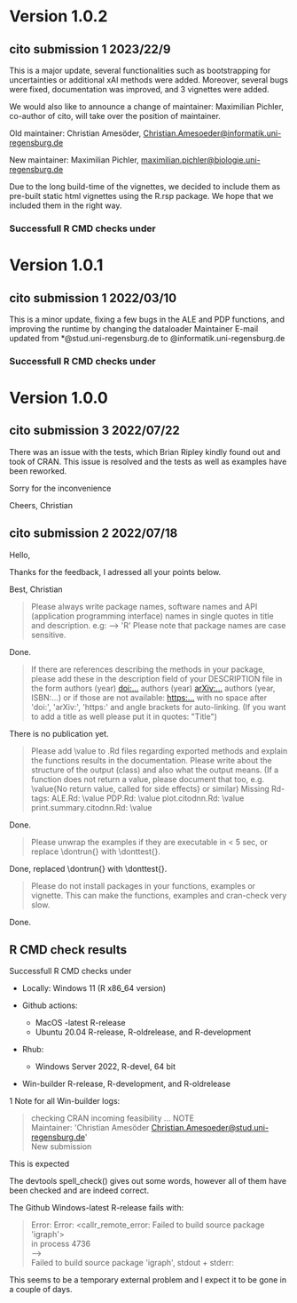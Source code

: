 # Version 1.0.2
## cito submission 1 2023/22/9
This is a major update, several functionalities such as bootstrapping for uncertainties or additional xAI methods
were added. Moreover, several bugs were fixed, documentation was improved, and 3 vignettes were added.

We would also like to announce a change of maintainer: Maximilian Pichler, co-author of cito, 
will take over the position of maintainer.

Old maintainer: 
Christian Amesöder, Christian.Amesoeder@informatik.uni-regensburg.de

New maintainer:
Maximilian Pichler, maximilian.pichler@biologie.uni-regensburg.de

Due to the long build-time of the vignettes, we decided to include them as pre-built static html vignettes using the R.rsp package. 
We hope that we included them in the right way. 

### Successfull R CMD checks under


# Version 1.0.1
## cito submission 1 2022/03/10
This is a minor update, fixing a few bugs in the ALE and PDP functions, 
and improving the runtime by changing the dataloader
Maintainer E-mail updated from *@stud.uni-regensburg.de to @informatik.uni-regensburg.de

### Successfull R CMD checks under



# Version 1.0.0
## cito submission 3  2022/07/22

There was an issue with the tests, which Brian Ripley kindly found out and took of CRAN. 
This issue is resolved and the tests as well as examples have been reworked.

Sorry for the inconvenience 

Cheers,
Christian

## cito submission 2 2022/07/18
Hello, 

Thanks for the feedback, I adressed all your points below.

Best, Christian

>Please always write package names, software names and API (application programming interface) names in single quotes in title and description.
e.g: --> 'R'
Please note that package names are case sensitive.

Done.


>If there are references describing the methods in your package, please add these in the description field of your DESCRIPTION file in the form authors (year) <doi:...> authors (year) <arXiv:...> authors (year, ISBN:...) or if those are not available: <https:...> with no space after 'doi:', 'arXiv:', 'https:' and angle brackets for auto-linking.
(If you want to add a title as well please put it in quotes: "Title")

There is no publication yet.  

>Please add \value to .Rd files regarding exported methods and explain the functions results in the documentation. Please write about the structure of the output (class) and also what the output means.
(If a function does not return a value, please document that too, e.g.
\value{No return value, called for side effects} or similar) Missing Rd-tags:
      ALE.Rd: \value
      PDP.Rd: \value
      plot.citodnn.Rd: \value
      print.summary.citodnn.Rd: \value
      
Done.     
      
>Please unwrap the examples if they are executable in < 5 sec, or replace \dontrun{} with \donttest{}.

Done, replaced \\dontrun{} with \\donttest{}. 

>Please do not install packages in your functions, examples or vignette.
This can make the functions, examples and cran-check very slow.

Done. 


## R CMD check results
   Successfull R CMD checks under
* Locally: Windows 11 (R x86_64 version)
* Github actions:
  - MacOS -latest R-release
  - Ubuntu 20.04 R-release, R-oldrelease, and R-development
  
* Rhub:
  - Windows Server 2022, R-devel, 64 bit
* Win-builder R-release, R-development, and R-oldrelease


1 Note for all Win-builder logs: 

> checking CRAN incoming feasibility ... NOTE  
> Maintainer: 'Christian Amesöder <Christian.Amesoeder@stud.uni-regensburg.de>'  
> New submission

This is expected

The devtools spell_check() gives out  some words, however all of them have been checked and are indeed correct.

The Github Windows-latest R-release fails with: 
> Error: Error: <callr_remote_error: Failed to build source package 'igraph'>  
> in process 4736   
> -->  
> Failed to build source package 'igraph', stdout + stderr:  

This seems to be a temporary external problem and I expect it to be gone in a couple of days. 



